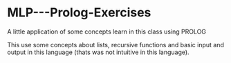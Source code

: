 # MLP---Prolog-Exercises
A little application of some concepts learn in this class using PROLOG

This use some concepts about lists, recursive functions and basic input and output in this language (thats was not intuitive in this language).
